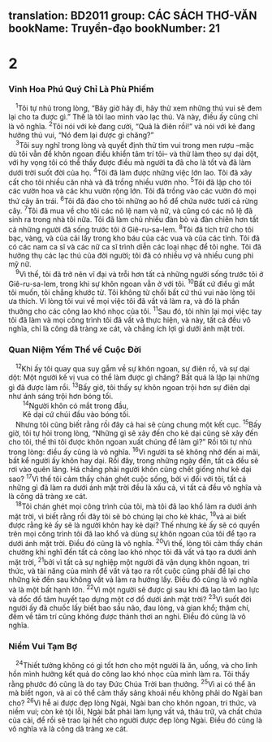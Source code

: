 translation: BD2011
group: CÁC SÁCH THƠ-VĂN
bookName: Truyền-đạo 
bookNumber: 21
-------

<div class="title"><h1>2</h1><h3>Vinh Hoa Phú Quý Chỉ Là Phù Phiếm</h3></div>
<span class="verse tr_2_1"> <sup>1</sup>Tôi tự nhủ trong lòng, “Bây giờ hãy đi, hãy thử xem những thú vui sẽ đem lại cho ta được gì.” Thế là tôi lao mình vào lạc thú. Và này, điều ấy cũng chỉ là vô nghĩa. </span>
<span class="verse tr_2_2"><sup>2</sup>Tôi nói với kẻ đang cười, “Quả là điên rồi!” và nói với kẻ đang hưởng thú vui, “Nó đem lại được gì chăng?”<br/></span>
<span class="verse tr_2_3"> <sup>3</sup>Tôi suy nghĩ trong lòng và quyết định thử tìm vui trong men rượu –mặc dù tôi vẫn để khôn ngoan điều khiển tâm trí tôi– và thử làm theo sự dại dột, với hy vọng tôi có thể thấy được điều mà người ta đã cho là tốt và đã làm dưới trời suốt đời của họ. </span>
<span class="verse tr_2_4"><sup>4</sup>Tôi đã làm được những việc lớn lao. Tôi đã xây cất cho tôi nhiều căn nhà và đã trồng nhiều vườn nho. </span>
<span class="verse tr_2_5"><sup>5</sup>Tôi đã lập cho tôi các vườn hoa và các khu vườn rộng lớn. Tôi đã trồng vào các vườn đó mọi thứ cây ăn trái. </span>
<span class="verse tr_2_6"><sup>6</sup>Tôi đã đào cho tôi những ao hồ để chứa nước tưới cả rừng cây. </span>
<span class="verse tr_2_7"><sup>7</sup>Tôi đã mua về cho tôi các nô lệ nam và nữ, và cũng có các nô lệ đã sinh ra trong nhà tôi nữa. Tôi đã làm chủ nhiều đàn bò và đàn chiên hơn tất cả những người đã sống trước tôi ở Giê-ru-sa-lem. </span>
<span class="verse tr_2_8"><sup>8</sup>Tôi đã tích trữ cho tôi bạc, vàng, và của cải lấy trong kho báu của các vua và của các tỉnh. Tôi đã có các nam ca sĩ và các nữ ca sĩ trình diễn các loại nhạc để tôi nghe. Tôi đã hưởng thụ các lạc thú của đời người; tôi đã có nhiều vợ và nhiều cung phi mỹ nữ.<br/></span>
<span class="verse tr_2_9"> <sup>9</sup>Vì thế, tôi đã trở nên vĩ đại và trỗi hơn tất cả những người sống trước tôi ở Giê-ru-sa-lem, trong khi sự khôn ngoan vẫn ở với tôi. </span>
<span class="verse tr_2_10"><sup>10</sup>Bất cứ điều gì mắt tôi muốn, tôi chẳng khước từ. Tôi không từ chối bất cứ thú vui nào lòng tôi ưa thích. Vì lòng tôi vui về mọi việc tôi đã vất vả làm ra, và đó là phần thưởng cho các công lao khó nhọc của tôi. </span>
<span class="verse tr_2_11"><sup>11</sup>Sau đó, tôi nhìn lại mọi việc tay tôi đã làm và mọi công trình tôi đã vất vả thực hiện, và này, tất cả đều vô nghĩa, chỉ là công dã tràng xe cát, và chẳng ích lợi gì dưới ánh mặt trời.<br/></span>
<div class="title"><h3>Quan Niệm Yếm Thế về Cuộc Ðời</h3></div>
<span class="verse tr_2_12"> <sup>12</sup>Khi ấy tôi quay qua suy gẫm về sự khôn ngoan, sự điên rồ, và sự dại dột: Một người kế vị vua có thể làm được gì chăng? Bất quá là lặp lại những gì đã được làm rồi. </span>
<span class="verse tr_2_13"><sup>13</sup>Bấy giờ, tôi thấy sự khôn ngoan trội hơn sự điên dại như ánh sáng trội hơn bóng tối.<br/></span>
<span class="verse tr_2_14">  <sup>14</sup>Người khôn có mắt trong đầu,<br/>  Kẻ dại cứ chúi đầu vào bóng tối.<br/> Nhưng tôi cũng biết rằng rồi đây cả hai sẽ cùng chung một kết cục. </span>
<span class="verse tr_2_15"><sup>15</sup>Bấy giờ, tôi tự hỏi trong lòng, “Những gì sẽ xảy đến cho kẻ dại cũng sẽ xảy đến cho tôi, thế thì tôi được khôn ngoan xuất chúng để làm gì?” Rồi tôi tự nhủ trong lòng: điều ấy cũng là vô nghĩa. </span>
<span class="verse tr_2_16"><sup>16</sup>Vì người ta sẽ không nhớ đến ai mãi, bất kể người ấy khôn hay dại. Rồi đây, trong những ngày đến, tất cả đều sẽ rơi vào quên lãng. Há chẳng phải người khôn cũng chết giống như kẻ dại sao? </span>
<span class="verse tr_2_17"><sup>17</sup>Vì thế tôi cảm thấy chán ghét cuộc sống, bởi vì đối với tôi, tất cả những gì đã làm ra dưới ánh mặt trời đều là xấu cả, vì tất cả đều vô nghĩa và là công dã tràng xe cát.<br/></span>
<span class="verse tr_2_18"> <sup>18</sup>Tôi chán ghét mọi công trình của tôi, mà tôi đã lao khổ làm ra dưới ánh mặt trời, vì biết rằng rồi đây tôi sẽ bỏ chúng lại cho kẻ khác, </span>
<span class="verse tr_2_19"><sup>19</sup>và ai biết được rằng kẻ ấy sẽ là người khôn hay kẻ dại? Thế nhưng kẻ ấy sẽ có quyền trên mọi công trình tôi đã lao khổ và dùng sự khôn ngoan của tôi để tạo ra dưới ánh mặt trời. Ðiều đó cũng là vô nghĩa. </span>
<span class="verse tr_2_20"><sup>20</sup>Vì thế, lòng tôi cảm thấy chán chường khi nghĩ đến tất cả công lao khó nhọc tôi đã vất vả tạo ra dưới ánh mặt trời, </span>
<span class="verse tr_2_21"><sup>21</sup>bởi vì tất cả sự nghiệp một người đã vận dụng khôn ngoan, tri thức, và tài năng của mình để vất vả tạo ra rốt cuộc cũng phải để lại cho những kẻ đến sau không vất vả làm ra hưởng lấy. Ðiều đó cũng là vô nghĩa và là một bất hạnh lớn. </span>
<span class="verse tr_2_22"><sup>22</sup>Vì một người sẽ được gì sau khi đã lao tâm lao lực và dốc đổ tâm huyết tạo dựng một cơ đồ dưới ánh mặt trời? </span>
<span class="verse tr_2_23"><sup>23</sup>Vì suốt đời người ấy đã chuốc lấy biết bao sầu não, đau lòng, và gian khổ; thậm chí, đêm về tâm trí cũng không được thảnh thơi an nghỉ. Ðiều đó cũng là vô nghĩa.<br/></span>
<div class="title"><h3>Niềm Vui Tạm Bợ</h3></div>
<span class="verse tr_2_24"> <sup>24</sup>Thiết tưởng không có gì tốt hơn cho một người là ăn, uống, và cho linh hồn mình hưởng kết quả do công lao khó nhọc của mình làm ra. Tôi thấy rằng phước đó cũng là do tay Ðức Chúa Trời ban thưởng. </span>
<span class="verse tr_2_25"><sup>25</sup>Vì ai có thể ăn mà biết ngon, và ai có thể cảm thấy sảng khoái nếu không phải do Ngài ban cho? </span>
<span class="verse tr_2_26"><sup>26</sup>Vì hễ ai được đẹp lòng Ngài, Ngài ban cho khôn ngoan, tri thức, và niềm vui; còn kẻ tội lỗi, Ngài bắt phải làm lụng vất vả, thâu trữ, và chất chứa của cải, để rồi sẽ trao lại hết cho người được đẹp lòng Ngài. Ðiều đó cũng là vô nghĩa và là công dã tràng xe cát.<br/></span>
